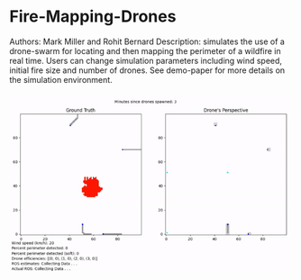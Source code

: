 # Fire-Mapping-Drones
Authors: Mark Miller and Rohit Bernard
Description: simulates the use of a drone-swarm for locating and then mapping the perimeter of a wildfire in real time. Users can change simulation parameters including wind speed, initial fire size and number of drones.  See demo-paper for more details on the simulation environment. 

![](drone-swarm.gif)
